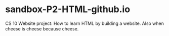 # sandbox-P2-HTML-github.io
CS 10 Website project: How to learn HTML by building a website. Also when cheese is cheese because cheese.
